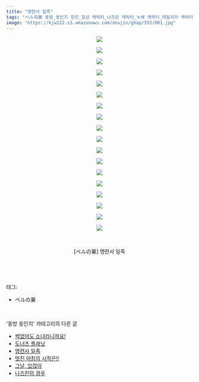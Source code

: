```yaml
---
title: "명련사 일족"
tags: "ベルの巣 동방_동인지 장르_일상 캐릭터_나즈린 캐릭터_누에 캐릭터_레밀리아 캐릭터_무라사 캐릭터_쇼 캐릭터_요시카 캐릭터_이치린 캐릭터_코가사 캐릭터_쿄코 캐릭터_플랑드르 캐릭터_후토 캐릭터_히지리"
image: "https://kjw122.s3.amazonaws.com/doujin/ghap/593/001.jpg"
---
```

<div class="article">
<p style="text-align: center; clear: none; float: none;"><img src="{{ site.imgserver5 }}/ghap/593/001.jpg"/></p>
<p style="text-align: center; clear: none; float: none;"><img src="{{ site.imgserver5 }}/ghap/593/002.jpg"/></p>
<p style="text-align: center; clear: none; float: none;"><img src="{{ site.imgserver5 }}/ghap/593/003.jpg"/></p>
<p style="text-align: center; clear: none; float: none;"><img src="{{ site.imgserver5 }}/ghap/593/004.jpg"/></p>
<p style="text-align: center; clear: none; float: none;"><img src="{{ site.imgserver5 }}/ghap/593/005.jpg"/></p>
<p style="text-align: center; clear: none; float: none;"><img src="{{ site.imgserver5 }}/ghap/593/006.jpg"/></p>
<p style="text-align: center; clear: none; float: none;"><img src="{{ site.imgserver5 }}/ghap/593/007.jpg"/></p>
<p style="text-align: center; clear: none; float: none;"><img src="{{ site.imgserver5 }}/ghap/593/008.jpg"/></p>
<p style="text-align: center; clear: none; float: none;"><img src="{{ site.imgserver5 }}/ghap/593/009.jpg"/></p>
<p style="text-align: center; clear: none; float: none;"><img src="{{ site.imgserver5 }}/ghap/593/010.jpg"/></p>
<p style="text-align: center; clear: none; float: none;"><img src="{{ site.imgserver5 }}/ghap/593/011.jpg"/></p>
<p style="text-align: center; clear: none; float: none;"><img src="{{ site.imgserver5 }}/ghap/593/012.jpg"/></p>
<p style="text-align: center; clear: none; float: none;"><img src="{{ site.imgserver5 }}/ghap/593/013.jpg"/></p>
<p style="text-align: center; clear: none; float: none;"><img src="{{ site.imgserver5 }}/ghap/593/014.jpg"/></p>
<p style="text-align: center; clear: none; float: none;"><img src="{{ site.imgserver5 }}/ghap/593/015.jpg"/></p>
<p style="text-align: center; clear: none; float: none;"><img src="{{ site.imgserver5 }}/ghap/593/016.jpg"/></p>
<p style="text-align: center; clear: none; float: none;"><img src="{{ site.imgserver5 }}/ghap/593/017.jpg"/></p>
<p style="text-align: center; clear: none; float: none;"><img src="{{ site.imgserver5 }}/ghap/593/018.jpg"/></p>
<p style="text-align: center; clear: none; float: none;"><br/></p>
<p style="text-align: center; clear: none; float: none;">[ベルの巣] 명련사 일족</p>
<p><br/></p>
</div><br/>
<div class="tagTrail">
<p>태그: </p>
<ul>
<li>ベルの巣</li>
</ul>
</div><br/>
<div class="another">
<p>'동방 동인지' 카테고리의 다른 글</p>
<ul>
<li><a href="/ghap_596">썩었어도 소녀라니까요!</a></li>
<li><a href="/ghap_595">도너츠 플래닛</a></li>
<li><a href="/ghap_593">명련사 일족</a></li>
<li><a href="/ghap_592">멋진 아침의 시작은!!</a></li>
<li><a href="/ghap_591">그날, 있잖아</a></li>
<li><a href="/ghap_589">나즈린의 경우</a></li>
</ul>
</div><br/>
<div class="cb_module cb_fluid">
<div class="cb_wrt cb_profile">
</div><!-- commentList close -->
</div><br/>
